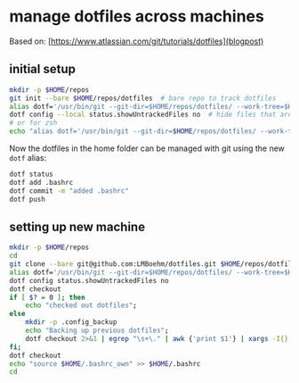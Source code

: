 # manage dotfiles across machines

Based on: [https://www.atlassian.com/git/tutorials/dotfiles](blogpost)

## initial setup

```bash
mkdir -p $HOME/repos
git init --bare $HOME/repos/dotfiles  # bare repo to track dotfiles
alias dotf='/usr/bin/git --git-dir=$HOME/repos/dotfiles/ --work-tree=$HOME'  # create alias to mng dotfiles
dotf config --local status.showUntrackedFiles no  # hide files that are not explicitly tracked
# or for zsh
echo "alias dotf='/usr/bin/git --git-dir=$HOME/repos/dotfiles/ --work-tree=$HOME'" >> $HOME/.bashrc
```

Now the dotfiles in the home folder can be managed with git using the new `dotf` alias:

```bash
dotf status
dotf add .bashrc
dotf commit -m "added .bashrc"
dotf push
```

## setting up new machine

```bash
mkdir -p $HOME/repos
cd
git clone --bare git@github.com:LMBoehm/dotfiles.git $HOME/repos/dotfiles
alias dotf='/usr/bin/git --git-dir=$HOME/repos/dotfiles/ --work-tree=$HOME'  # create alias to mng dotfiles
dotf config status.showUntrackedFiles no
dotf checkout
if [ $? = 0 ]; then
    echo "checked out dotfiles";
else
    mkdir -p .config_backup
    echo "Backing up previous dotfiles";
    dotf checkout 2>&1 | egrep "\s+\." | awk {'print $1'} | xargs -I{} mv {} .config-backup/{}
fi;
dotf checkout
echo "source $HOME/.bashrc_own" >> $HOME/.bashrc
cd
```
